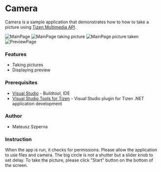 # Camera
Camera is a sample application that demonstrates how to how to take a picture using [Tizen Multimedia API](https://samsung.github.io/TizenFX/stable/api/Tizen.Multimedia.html).

![MainPage](./Screenshots/main_page.png)
![MainPage taking picture](./Screenshots/main_page_taking_picture.png)
![MainPage picture taken](./Screenshots/main_page_picture_taken.png)
![PreviewPage](./Screenshots/preview_page.png)

### Features
* Taking pictures
* Displaying preview

### Prerequisites
* [Visual Studio](https://www.visualstudio.com/) - Buildtool, IDE
* [Visual Studio Tools for Tizen](https://docs.tizen.org/application/vstools/install) - Visual Studio plugin for Tizen .NET application development

### Author
* Mateusz Szperna

### Instruction
When the app is run, it checks for permissions. Please allow the application to use files and camera.
The big circle is not a shutter but a slider knob to set delay.
To take the picture, please click "Start" button on the bottom of the screen.

